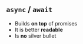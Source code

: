 ##  `async` / `await`

* Builds **on top** of promises
* It is better **readable**
* Is **no** silver bullet
